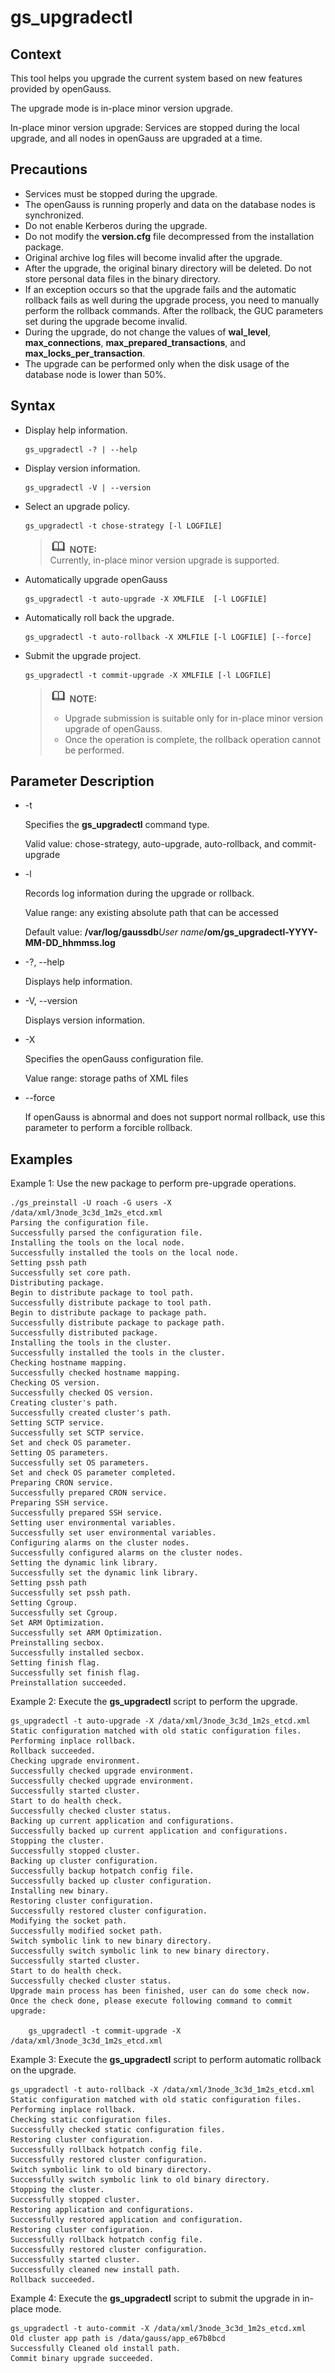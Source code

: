 # gs\_upgradectl<a name="EN-US_TOPIC_0249632241"></a>

## Context<a name="en-us_topic_0237152425_en-us_topic_0059779035_sca8f0f932903424f8ce649c929720f23"></a>

This tool helps you upgrade the current system based on new features provided by openGauss.

The upgrade mode is in-place minor version upgrade.

In-place minor version upgrade: Services are stopped during the local upgrade, and all nodes in openGauss are upgraded at a time.

## Precautions<a name="en-us_topic_0237152425_en-us_topic_0059779035_s706621cd98574d11aa38de2448930953"></a>

-   Services must be stopped during the upgrade.
-   The openGauss is running properly and data on the database nodes is synchronized.
-   Do not enable Kerberos during the upgrade.
-   Do not modify the  **version.cfg**  file decompressed from the installation package.
-   Original archive log files will become invalid after the upgrade.
-   After the upgrade, the original binary directory will be deleted. Do not store personal data files in the binary directory.
-   If an exception occurs so that the upgrade fails and the automatic rollback fails as well during the upgrade process, you need to manually perform the rollback commands. After the rollback, the GUC parameters set during the upgrade become invalid.
-   During the upgrade, do not change the values of  **wal\_level**,  **max\_connections**,  **max\_prepared\_transactions**, and  **max\_locks\_per\_transaction**.
-   The upgrade can be performed only when the disk usage of the database node is lower than 50%.

## Syntax<a name="en-us_topic_0237152425_en-us_topic_0059779035_sa2c64f98e27946438ecbbb724ca673da"></a>

-   Display help information.

    ```
    gs_upgradectl -? | --help
    ```

-   Display version information.

    ```
    gs_upgradectl -V | --version
    ```

-   Select an upgrade policy.

    ```
    gs_upgradectl -t chose-strategy [-l LOGFILE]
    ```

    >![](public_sys-resources/icon-note.gif) **NOTE:**   
    >Currently, in-place minor version upgrade is supported.  

-   Automatically upgrade openGauss

    ```
    gs_upgradectl -t auto-upgrade -X XMLFILE  [-l LOGFILE]  
    ```

-   Automatically roll back the upgrade.

    ```
    gs_upgradectl -t auto-rollback -X XMLFILE [-l LOGFILE] [--force]
    ```

-   Submit the upgrade project.

    ```
    gs_upgradectl -t commit-upgrade -X XMLFILE [-l LOGFILE]
    ```

    >![](public_sys-resources/icon-note.gif) **NOTE:**   
    >-   Upgrade submission is suitable only for in-place minor version upgrade of openGauss.  
    >-   Once the operation is complete, the rollback operation cannot be performed.  


## Parameter Description<a name="en-us_topic_0237152425_en-us_topic_0059779035_sdad8716000e7427a84d26645630bb309"></a>

-   -t

    Specifies the  **gs\_upgradectl**  command type.

    Valid value: chose-strategy, auto-upgrade, auto-rollback, and commit-upgrade

-   -l

    Records log information during the upgrade or rollback.

    Value range: any existing absolute path that can be accessed

    Default value:  **/var/log/gaussdb**_User name_**/om/gs\_upgradectl-YYYY-MM-DD\_hhmmss.log**

-   -?, --help

    Displays help information.

-   -V, --version

    Displays version information.

-   -X

    Specifies the openGauss configuration file.

    Value range: storage paths of XML files

-   --force

    If openGauss is abnormal and does not support normal rollback, use this parameter to perform a forcible rollback.


## Examples<a name="en-us_topic_0237152425_en-us_topic_0059779035_s6c0afe9e35134c4c9959768123dad038"></a>

Example 1: Use the new package to perform pre-upgrade operations.

```
./gs_preinstall -U roach -G users -X /data/xml/3node_3c3d_1m2s_etcd.xml 
Parsing the configuration file.
Successfully parsed the configuration file.
Installing the tools on the local node.
Successfully installed the tools on the local node.
Setting pssh path
Successfully set core path.
Distributing package.
Begin to distribute package to tool path.
Successfully distribute package to tool path.
Begin to distribute package to package path.
Successfully distribute package to package path.
Successfully distributed package.
Installing the tools in the cluster.
Successfully installed the tools in the cluster.
Checking hostname mapping.
Successfully checked hostname mapping.
Checking OS version.
Successfully checked OS version.
Creating cluster's path.
Successfully created cluster's path.
Setting SCTP service.
Successfully set SCTP service.
Set and check OS parameter.
Setting OS parameters.
Successfully set OS parameters.
Set and check OS parameter completed.
Preparing CRON service.
Successfully prepared CRON service.
Preparing SSH service.
Successfully prepared SSH service.
Setting user environmental variables.
Successfully set user environmental variables.
Configuring alarms on the cluster nodes.
Successfully configured alarms on the cluster nodes.
Setting the dynamic link library.
Successfully set the dynamic link library.
Setting pssh path
Successfully set pssh path.
Setting Cgroup.
Successfully set Cgroup.
Set ARM Optimization.
Successfully set ARM Optimization.
Preinstalling secbox.
Successfully installed secbox.
Setting finish flag.
Successfully set finish flag.
Preinstallation succeeded.
```

Example 2: Execute the  **gs\_upgradectl**  script to perform the upgrade.

```
gs_upgradectl -t auto-upgrade -X /data/xml/3node_3c3d_1m2s_etcd.xml 
Static configuration matched with old static configuration files.
Performing inplace rollback.
Rollback succeeded.
Checking upgrade environment.
Successfully checked upgrade environment.
Successfully checked upgrade environment.
Successfully started cluster.
Start to do health check.
Successfully checked cluster status.
Backing up current application and configurations.
Successfully backed up current application and configurations.
Stopping the cluster.
Successfully stopped cluster.
Backing up cluster configuration.
Successfully backup hotpatch config file.
Successfully backed up cluster configuration.
Installing new binary.
Restoring cluster configuration.
Successfully restored cluster configuration.
Modifying the socket path.
Successfully modified socket path.
Switch symbolic link to new binary directory.
Successfully switch symbolic link to new binary directory.
Successfully started cluster.
Start to do health check.
Successfully checked cluster status.
Upgrade main process has been finished, user can do some check now.
Once the check done, please execute following command to commit upgrade:

    gs_upgradectl -t commit-upgrade -X /data/xml/3node_3c3d_1m2s_etcd.xml
```

Example 3: Execute the  **gs\_upgradectl**  script to perform automatic rollback on the upgrade.

```
gs_upgradectl -t auto-rollback -X /data/xml/3node_3c3d_1m2s_etcd.xml
Static configuration matched with old static configuration files.
Performing inplace rollback.
Checking static configuration files.
Successfully checked static configuration files.
Restoring cluster configuration.
Successfully rollback hotpatch config file.
Successfully restored cluster configuration.
Switch symbolic link to old binary directory.
Successfully switch symbolic link to old binary directory.
Stopping the cluster.
Successfully stopped cluster.
Restoring application and configurations.
Successfully restored application and configuration.
Restoring cluster configuration.
Successfully rollback hotpatch config file.
Successfully restored cluster configuration.
Successfully started cluster.
Successfully cleaned new install path.
Rollback succeeded.
```

Example 4: Execute the  **gs\_upgradectl**  script to submit the upgrade in in-place mode.

```
gs_upgradectl -t auto-commit -X /data/xml/3node_3c3d_1m2s_etcd.xml
Old cluster app path is /data/gauss/app_e67b8bcd
Successfully Cleaned old install path.
Commit binary upgrade succeeded.
```

